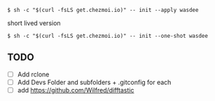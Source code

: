 ```
$ sh -c "$(curl -fsLS get.chezmoi.io)" -- init --apply wasdee
```

short lived version
```
$ sh -c "$(curl -fsLS get.chezmoi.io)" -- init --one-shot wasdee
```
## TODO
- [ ] Add rclone
- [ ] Add Devs Folder and subfolders + .gitconfig for each
- [ ] add https://github.com/Wilfred/difftastic
